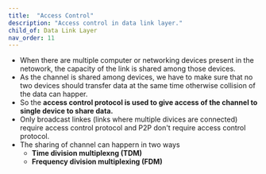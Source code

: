 ```yaml
---
title:  "Access Control"
description: "Access control in data link layer."
child_of: Data Link Layer
nav_order: 11
---
```


- When there are multiple computer or networking devices present in the netowork, the capacity of the link is shared among those devices.
- As the channel is shared among devices, we have to make sure that no two devices should transfer data at the same time otherwise collision of the data can happer.
- So the **access control protocol is used to give access of the channel to single device to share data.**
- Only broadcast linkes (links where multiple divices are connected) require access control protocol and P2P don't require access control protocol.
- The sharing of channel can happern in two ways    
    - **Time division multiplexng (TDM)**
    - **Frequency division multiplexing (FDM)**
